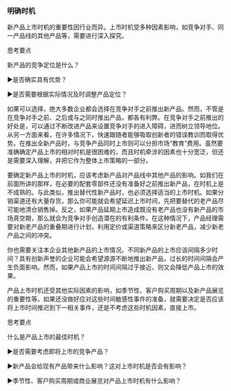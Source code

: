 ### 明确时机

新产品上市时机的重要性因行业而异。上市时机受多种因素影响，如竞争对手、同一产品线的其他产品等，需要进行深入探究。

思考要点

新产品的竞争定位是什么？

▶是否确实具有优势？

▶是否需要根据实际情况及时调整产品定位？

如果可以选择，绝大多数企业都会选择在竞争对手之前推出新产品。然而，不管是在竞争对手之前、之后或与之同时推出产品，都各有利弊。在竞争对手之前推出的好处是，可以通过不断改进产品来设置竞争对手的进入障碍，进而树立领导地位。从另一方面来看，在许多情况下，快速跟随者能够吸取创新者的错误教训而取得优势。在推出全新产品时，与竞争产品同时上市则可以分担市场“教育”费用。虽然要准确确定产品上市的相对时机是很困难的，而且时机牵涉的因素也十分宽泛，但还是需要深入理解，并把它作为整体上市策略的一部分。

要确定新产品上市的时机，应该考虑新产品对产品线中其他产品的影响。如我们在前面所讲的那样，在必要的配套零部件还没有准备好之前推出新产品，在时机上是不成熟的。与此类似，推出替代性新产品时，也必须选择适当的上市时机。如果分销渠道还有大量存货，那么你可能就会希望延迟上市时间，先把要替代的老产品尽可能地清仓销售掉。反之，如果产品延期上市造成既没有老产品也没有新产品的市场真空期，那么就会为竞争对手创造潜在的有利条件。在这种情况下，产品经理需要对新老产品的重叠期进行计划，利用定价或渠道策略来区分新老产品，减少新老产品之间的冲突。

你也需要关注本企业其他新产品的上市情况。不同新产品的上市应该间隔多少时间？具有创新声誉的企业可能会希望源源不断地推出新产品，过长的时间间隔会产生负面影响。然而，如果产品上市的时间间隔过于接近，则又会降低产品上市的效果。

产品上市时机还受其他实际因素的影响，如季节性、客户购买周期以及新产品展览的重要性等。如果还没做好应对这些时间敏感性事件的准备，就需要决定是否应该将上市时间推迟到下一相关事件，还是不考虑这些时机因素，直接上市。

思考要点

什么是产品上市的最佳时机？

▶是否需要考虑即将上市的竞争产品？

▶新产品会给现有产品带来什么影响？这对上市时机是否会有影响？

▶季节性、客户购买周期或商业展览对产品上市时机有什么影响？
